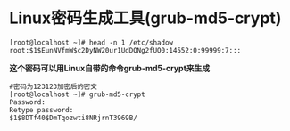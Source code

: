 # Linux密码生成工具(grub-md5-crypt)



```
[root@localhost ~]# head -n 1 /etc/shadow
root:$1$EunNVfmW$c2DyNW20ur1UdDQNg2fUO0:14552:0:99999:7:::
```


__这个密码可以用Linux自带的命令grub-md5-crypt来生成__

```
#密码为123123加密后的密文
[root@localhost ~]# grub-md5-crypt
Password:
Retype password:
$1$8DTf40$DmTqozwti8NRjrnT3969B/

```

